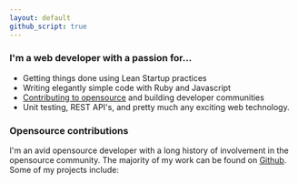 ```yaml
---
layout: default
github_script: true
---
```


### I'm a web developer with a passion for...

* Getting things done using Lean Startup practices
* Writing elegantly simple code with Ruby and Javascript
* [Contributing to opensource](https://github.com.wireframe) and building developer communities
* Unit testing, REST API's, and pretty much any exciting web technology.

### Opensource contributions

I'm an avid opensource developer with a long history of involvement in the opensource community.
The majority of my work can be found on [Github](https://github.com/wireframe).
Some of my projects include:

<div id="popular_repositories"></div>
